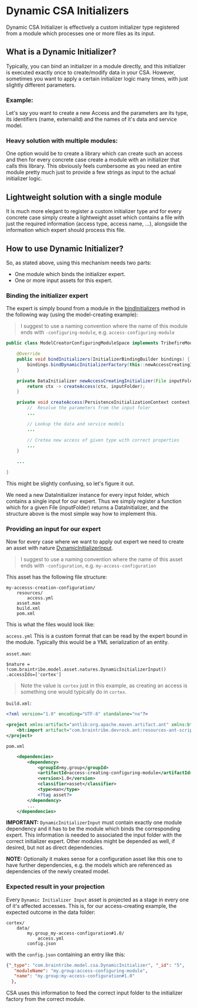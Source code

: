 # Dynamic CSA Initializers

Dynamic CSA Initializer is effectively a custom initializer type registered from a module which processes one or more files as its input.

## What is a Dynamic Initializer?

Typically, you can bind an initializer in a module directly, and this initializer is executed exactly once to create/modify data in your CSA. However, sometimes you want to apply a certain initializer logic many times, with just slightly different parameters.

### Example:

Let's say you want to create a new Access and the parameters are its type, its identifiers (name, externalId) and the names of it's data and service model.

### Heavy solution with multiple modules:

One option would be to create a library which can create such an access and then for every concrete case create a module with an initializer that calls this library. This obviously feels cumbersome as you need an entire module pretty much just to provide a few strings as input to the actual initializer logic.

## Lightweight solution with a single module

It is much more elegant to register a custom initializer type and for every concrete case simply create a lightweight asset which contains a file with just the required information (access type, access name, ...), alongside the information which expert should process this file.

## How to use Dynamic Initializer?

So, as stated above, using this mechanism needs two parts:

* One module which binds the initializer expert.
* One or more input assets for this expert.

### Binding the initializer expert

The expert is simply bound from a module in the [bindInitializers](javadoc:tribefire.module.wire.contract.TribefireModuleContract.bindInitializers) method in the following way (using the model-creating example):

> I suggest to use a naming convention where the name of this module ends with `-configuring-module`, e.g. `access-configuring-module`


```java
public class ModelCreatorConfiguringModuleSpace implements TribefireModuleContract {

    @Override
    public void bindInitializers(InitializerBindingBuilder bindings) {
        bindings.bindDynamicInitializerFactory(this::newAccessCreatingInitializer);
    }

    private DataInitializer newAccessCreatingInitializer(File inputFolder){
        return ctx -> createAccess(ctx, inputFolder);
    }

    private void createAccess(PersistenceInitializationContext context, File inputFolder) {
        //  Resolve the parameters from the input foler
        ...

        // Lookup the data and service models
        ...

        // Cretea new access of given type with correct properties
        ...
    }

    ...

}
```

This might be slightly confusing, so let's figure it out.

We need a new DataInitializer instance for every input folder, which contains a single input for our expert.  Thus we simply register a function which for a given File (inputFolder) returns a DataInitializer, and the structure above is the most simple way how to implement this.

### Providing an input for our expert

Now for every case where we want to apply out expert we need to create an asset with nature [DynamicInitializerInput](javadoc:com.braintribe.model.asset.natures.DynamicInitializerInput).

> I suggest to use a naming convention where the name of this asset ends with `-configuration`, e.g. `my-access-configuration`

This asset has the following file structure:

```
my-accesss-creation-configuration/
    resources/
        access.yml
    asset.man
    build.xml
    pom.xml
```

This is what the files would look like:

`access.yml`
This is a custom format that can be read by the expert bound in the module. Typically this would be a YML serialization of an entity.

`asset.man`:

```
$nature = !com.braintribe.model.asset.natures.DynamicInitializerInput()
.accessIds=['cortex']
```

> Note the value is `cortex` just in this example, as creating an access is something one would typically do in `cortex`.

`build.xml`:
```xml
<?xml version="1.0" encoding="UTF-8" standalone="no"?>

<project xmlns:artifact="antlib:org.apache.maven.artifact.ant" xmlns:bt="antlib:com.braintribe.build.ant.tasks" basedir="." default="install">
	<bt:import artifact="com.braintribe.devrock.ant:resources-ant-script#1.0" useCase="DEVROCK"/>
</project>
```

`pom.xml`

```xml
	<dependencies>
        <dependency>
            <groupId>my.group</groupId>
            <artifactId>access-creating-configuring-module</artifactId>
            <version>1.0</version>
            <classifier>asset</classifier>
            <type>man</type>
            <?tag asset?>
        </dependency>
        ...
	</dependencies>

```

**IMPORTANT:** `DynamicInitializerInput` must contain exactly one module dependency and it has to be the module which binds the corresponding expert. This information is needed to associated the input folder with the correct initializer expert. Other modules might be depended as well, if desired, but not as direct dependencies.

**NOTE:** Optionally it makes sense for a configuration asset like this one to have further dependencies, e.g. the models which are referenced as dependencies of the newly created model.


### Expected result in your projection

Every `Dynamic Initializer Input` asset is projected as a stage in every one of it's affected accesses. This is, for our access-creating example, the expected outcome in the data folder:

```
cortex/
    data/
        my.group_my-access-configuration#1.0/
            access.yml
        config.json
```

with the `config.json` containing an entry like this:

```json
{"_type": "com.braintribe.model.csa.DynamicInitializer", "_id": "5",
   "moduleName": "my.group:access-configuring-module",
   "name": "my.group:my-access-configuration#1.0"
  },
```

CSA uses this information to feed the correct input folder to the initializer factory from the correct module.